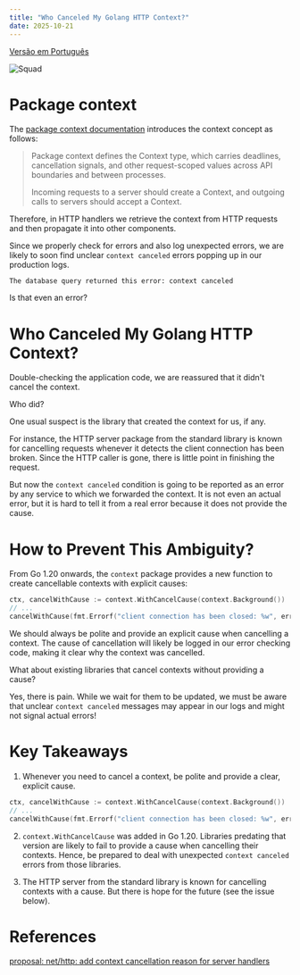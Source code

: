 ```yaml
---
title: "Who Canceled My Golang HTTP Context?"
date: 2025-10-21
---
```


[Versão em Português](/blog/2025/10/21/context-canceled-pt.html)

![Squad](/blog/docs/assets/gopher_stop_sign.png)

# Package context

The [package context documentation](https://pkg.go.dev/context) introduces the context concept as follows:

> Package context defines the Context type, which carries deadlines, cancellation signals, and other request-scoped values across API boundaries and between processes.
> 
> Incoming requests to a server should create a Context, and outgoing calls to servers should accept a Context.

Therefore, in HTTP handlers we retrieve the context from HTTP requests and then propagate it into other components.

Since we properly check for errors and also log unexpected errors, we are likely to soon find unclear `context canceled` errors popping up in our production logs.

```
The database query returned this error: context canceled
```

Is that even an error?

# Who Canceled My Golang HTTP Context?

Double-checking the application code, we are reassured that it didn't cancel the context.

Who did?

One usual suspect is the library that created the context for us, if any.

For instance, the HTTP server package from the standard library is known for cancelling requests whenever it detects the client connection has been broken. Since the HTTP caller is gone, there is little point in finishing the request.

But now the `context canceled` condition is going to be reported as an error by any service to which we forwarded the context. It is not even an actual error, but it is hard to tell it from a real error because it does not provide the cause.

# How to Prevent This Ambiguity?

From Go 1.20 onwards, the `context` package provides a new function to create cancellable contexts with explicit causes:

```go
ctx, cancelWithCause := context.WithCancelCause(context.Background())
// ...
cancelWithCause(fmt.Errorf("client connection has been closed: %w", err))
```

We should always be polite and provide an explicit cause when cancelling a context. The cause of cancellation will likely be logged in our error checking code, making it clear why the context was cancelled.

What about existing libraries that cancel contexts without providing a cause?

Yes, there is pain. While we wait for them to be updated, we must be aware that unclear `context canceled` messages may appear in our logs and might not signal actual errors!

# Key Takeaways

1. Whenever you need to cancel a context, be polite and provide a clear, explicit cause.

```go
ctx, cancelWithCause := context.WithCancelCause(context.Background())
// ...
cancelWithCause(fmt.Errorf("client connection has been closed: %w", err))
```

2. `context.WithCancelCause` was added in Go 1.20. Libraries predating that version are likely to fail to provide a cause when cancelling their contexts. Hence, be prepared to deal with unexpected `context canceled` errors from those libraries.

3. The HTTP server from the standard library is known for cancelling contexts with a cause. But there is hope for the future (see the issue below).

# References

[proposal: net/http: add context cancellation reason for server handlers](https://github.com/golang/go/issues/64465)
